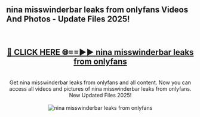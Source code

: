 <h2>nina misswinderbar leaks from onlyfans Videos And Photos - Update Files 2025!</h2>
<br>
<div align="center">
<h2><a href="https://top-ai-tools.click/QrbHav" rel="nofollow">🔴 CLICK HERE 🌐==►► nina misswinderbar leaks from onlyfans</a></h2>
<br>
Get nina misswinderbar leaks from onlyfans and all content. Now you can access all videos and pictures of nina misswinderbar leaks from onlyfans. New Updated Files 2025!
<br>
<br>
<a href="https://top-ai-tools.click/QrbHav" rel="nofollow" data-target="animated-image.originalLink"><img src="https://i.ibb.co.com/WyWwxjT/player-gif2.gif" alt="nina misswinderbar leaks from onlyfans" style="max-width: 100%; display: inline-block;" data-target="animated-image.originalImage"></a>
</div>
<br>